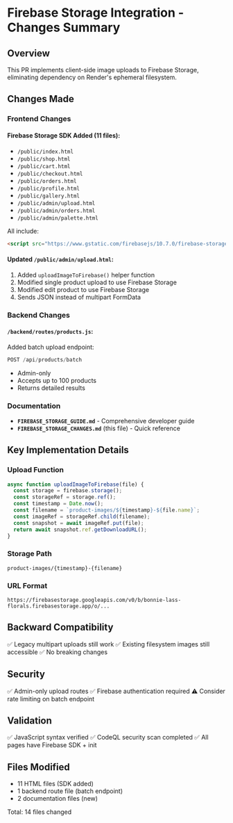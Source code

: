 # Firebase Storage Integration - Changes Summary

## Overview
This PR implements client-side image uploads to Firebase Storage, eliminating dependency on Render's ephemeral filesystem.

## Changes Made

### Frontend Changes

#### Firebase Storage SDK Added (11 files):
- `/public/index.html`
- `/public/shop.html`
- `/public/cart.html`
- `/public/checkout.html`
- `/public/orders.html`
- `/public/profile.html`
- `/public/gallery.html`
- `/public/admin/upload.html`
- `/public/admin/orders.html`
- `/public/admin/palette.html`

All include:
```html
<script src="https://www.gstatic.com/firebasejs/10.7.0/firebase-storage-compat.js"></script>
```

#### Updated `/public/admin/upload.html`:
1. Added `uploadImageToFirebase()` helper function
2. Modified single product upload to use Firebase Storage
3. Modified edit product to use Firebase Storage
4. Sends JSON instead of multipart FormData

### Backend Changes

#### `/backend/routes/products.js`:
Added batch upload endpoint:
```javascript
POST /api/products/batch
```
- Admin-only
- Accepts up to 100 products
- Returns detailed results

### Documentation
- **`FIREBASE_STORAGE_GUIDE.md`** - Comprehensive developer guide
- **`FIREBASE_STORAGE_CHANGES.md`** (this file) - Quick reference

## Key Implementation Details

### Upload Function
```javascript
async function uploadImageToFirebase(file) {
  const storage = firebase.storage();
  const storageRef = storage.ref();
  const timestamp = Date.now();
  const filename = `product-images/${timestamp}-${file.name}`;
  const imageRef = storageRef.child(filename);
  const snapshot = await imageRef.put(file);
  return await snapshot.ref.getDownloadURL();
}
```

### Storage Path
```
product-images/{timestamp}-{filename}
```

### URL Format
```
https://firebasestorage.googleapis.com/v0/b/bonnie-lass-florals.firebasestorage.app/o/...
```

## Backward Compatibility
✅ Legacy multipart uploads still work
✅ Existing filesystem images still accessible
✅ No breaking changes

## Security
✅ Admin-only upload routes
✅ Firebase authentication required
⚠️ Consider rate limiting on batch endpoint

## Validation
✅ JavaScript syntax verified
✅ CodeQL security scan completed
✅ All pages have Firebase SDK + init

## Files Modified
- 11 HTML files (SDK added)
- 1 backend route file (batch endpoint)
- 2 documentation files (new)

Total: 14 files changed
